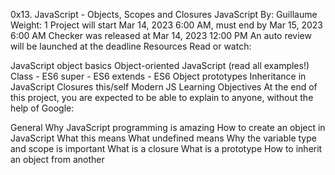 0x13. JavaScript - Objects, Scopes and Closures
JavaScript
 By: Guillaume
 Weight: 1
 Project will start Mar 14, 2023 6:00 AM, must end by Mar 15, 2023 6:00 AM
 Checker was released at Mar 14, 2023 12:00 PM
 An auto review will be launched at the deadline
Resources
Read or watch:

JavaScript object basics
Object-oriented JavaScript (read all examples!)
Class - ES6
super - ES6
extends - ES6
Object prototypes
Inheritance in JavaScript
Closures
this/self
Modern JS
Learning Objectives
At the end of this project, you are expected to be able to explain to anyone, without the help of Google:

General
Why JavaScript programming is amazing
How to create an object in JavaScript
What this means
What undefined means
Why the variable type and scope is important
What is a closure
What is a prototype
How to inherit an object from another
